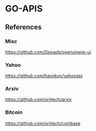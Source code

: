 # GO-APIS

## References

### Misc
https://github.com/Depado/opensirene-ui

### Yahoo
https://github.com/hasokon/yahooapi

### Arxiv
https://github.com/orijtech/arxiv

### Bitcoin
https://github.com/orijtech/coinbase
